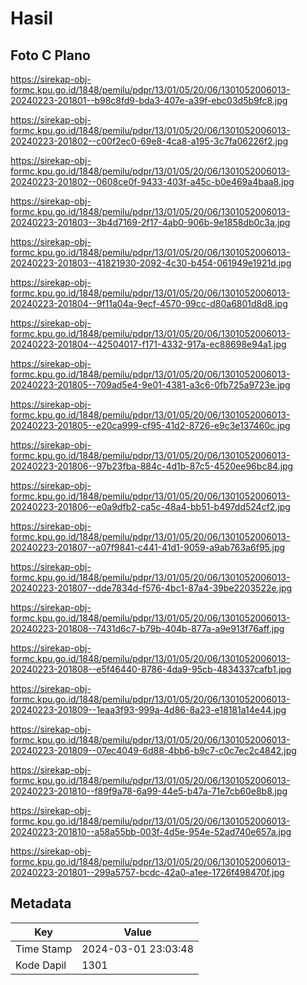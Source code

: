 # Hasil

## Foto C Plano

https://sirekap-obj-formc.kpu.go.id/1848/pemilu/pdpr/13/01/05/20/06/1301052006013-20240223-201801--b98c8fd9-bda3-407e-a39f-ebc03d5b9fc8.jpg

https://sirekap-obj-formc.kpu.go.id/1848/pemilu/pdpr/13/01/05/20/06/1301052006013-20240223-201802--c00f2ec0-69e8-4ca8-a195-3c7fa06226f2.jpg

https://sirekap-obj-formc.kpu.go.id/1848/pemilu/pdpr/13/01/05/20/06/1301052006013-20240223-201802--0608ce0f-9433-403f-a45c-b0e469a4baa8.jpg

https://sirekap-obj-formc.kpu.go.id/1848/pemilu/pdpr/13/01/05/20/06/1301052006013-20240223-201803--3b4d7169-2f17-4ab0-906b-9e1858db0c3a.jpg

https://sirekap-obj-formc.kpu.go.id/1848/pemilu/pdpr/13/01/05/20/06/1301052006013-20240223-201803--41821930-2092-4c30-b454-061949e1921d.jpg

https://sirekap-obj-formc.kpu.go.id/1848/pemilu/pdpr/13/01/05/20/06/1301052006013-20240223-201804--9f11a04a-9ecf-4570-99cc-d80a6801d8d8.jpg

https://sirekap-obj-formc.kpu.go.id/1848/pemilu/pdpr/13/01/05/20/06/1301052006013-20240223-201804--42504017-f171-4332-917a-ec88698e94a1.jpg

https://sirekap-obj-formc.kpu.go.id/1848/pemilu/pdpr/13/01/05/20/06/1301052006013-20240223-201805--709ad5e4-9e01-4381-a3c6-0fb725a9723e.jpg

https://sirekap-obj-formc.kpu.go.id/1848/pemilu/pdpr/13/01/05/20/06/1301052006013-20240223-201805--e20ca999-cf95-41d2-8726-e9c3e137460c.jpg

https://sirekap-obj-formc.kpu.go.id/1848/pemilu/pdpr/13/01/05/20/06/1301052006013-20240223-201806--97b23fba-884c-4d1b-87c5-4520ee96bc84.jpg

https://sirekap-obj-formc.kpu.go.id/1848/pemilu/pdpr/13/01/05/20/06/1301052006013-20240223-201806--e0a9dfb2-ca5c-48a4-bb51-b497dd524cf2.jpg

https://sirekap-obj-formc.kpu.go.id/1848/pemilu/pdpr/13/01/05/20/06/1301052006013-20240223-201807--a07f9841-c441-41d1-9059-a9ab763a6f95.jpg

https://sirekap-obj-formc.kpu.go.id/1848/pemilu/pdpr/13/01/05/20/06/1301052006013-20240223-201807--dde7834d-f576-4bc1-87a4-39be2203522e.jpg

https://sirekap-obj-formc.kpu.go.id/1848/pemilu/pdpr/13/01/05/20/06/1301052006013-20240223-201808--7431d6c7-b79b-404b-877a-a9e913f76aff.jpg

https://sirekap-obj-formc.kpu.go.id/1848/pemilu/pdpr/13/01/05/20/06/1301052006013-20240223-201808--e5f46440-8786-4da9-95cb-4834337cafb1.jpg

https://sirekap-obj-formc.kpu.go.id/1848/pemilu/pdpr/13/01/05/20/06/1301052006013-20240223-201809--1eaa3f93-999a-4d86-8a23-e18181a14e44.jpg

https://sirekap-obj-formc.kpu.go.id/1848/pemilu/pdpr/13/01/05/20/06/1301052006013-20240223-201809--07ec4049-6d88-4bb6-b9c7-c0c7ec2c4842.jpg

https://sirekap-obj-formc.kpu.go.id/1848/pemilu/pdpr/13/01/05/20/06/1301052006013-20240223-201810--f89f9a78-6a99-44e5-b47a-71e7cb60e8b8.jpg

https://sirekap-obj-formc.kpu.go.id/1848/pemilu/pdpr/13/01/05/20/06/1301052006013-20240223-201810--a58a55bb-003f-4d5e-954e-52ad740e657a.jpg

https://sirekap-obj-formc.kpu.go.id/1848/pemilu/pdpr/13/01/05/20/06/1301052006013-20240223-201801--299a5757-bcdc-42a0-a1ee-1726f498470f.jpg


## Metadata

| Key        | Value               |
| ---------- | ------------------- |
| Time Stamp | 2024-03-01 23:03:48 |
| Kode Dapil | 1301                |



